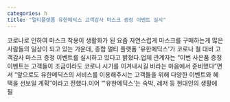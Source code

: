 ```yaml
---
categories: h
title: "멀티플랫폼 유한메딕스 고객감사 마스크 증정 이벤트 실시"
---
```

코로나로 인하여 마스크 착용이 생활화가 된 요즘 자연스럽게 마스크를 구매하는게 많은 사람들의 일상이 되고 있는 가운데, 종합 멀티 플랫폼 &#39;유한메딕스&#39;가 코로나 철 대비 고객감사 마스크 증정 이벤트를 실시하고 있다고 밝혔다.업체 관계자는 “이번 사은품 증정 이벤트는 고객들이 조금이라도 코로나 시기를 이겨내시길 바라는 마음에서 준비했다”면서 “앞으로도 유한메딕스의 서비스를 이용해주시는 고객들을 위해 다양한 이벤트와 혜택을 선보일 계획”이라고 전했다.이어 “&#39;유한메딕스&#39;는 숙박, 레저 등 현대인의 생활에 필